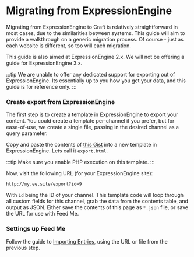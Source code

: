 # Migrating from ExpressionEngine

Migrating from ExpressionEngine to Craft is relatively straightforward in most cases, due to the similarities between systems. This guide will aim to provide a walkthrough on a generic migration process. Of course - just as each website is different, so too will each migration.

This guide is also aimed at ExpressionEngine 2.x. We will not be offering a guide for ExpressionEngine 3.x.

:::tip
We are unable to offer any dedicated support for exporting out of ExpressionEngine. Its essentially up to you how you get your data, and this guide is for reference only.
:::

### Create export from ExpressionEngine

The first step is to create a template in ExpressionEngine to export your content. You could create a template per-channel if you prefer, but for ease-of-use, we create a single file, passing in the desired channel as a query parameter.

Copy and paste the contents of [this Gist](https://gist.github.com/engram-design/5fbe54ef0abb15e3ff6f667291098464) into a new template in ExpressionEngine. Lets call it `export.html`.

:::tip
Make sure you enable PHP execution on this template.
:::

Now, visit the following URL (for your ExpressionEngine site):

```
http://my.ee.site/export?id=9
```

With `id` being the ID of your channel. This template code will loop through all custom fields for this channel, grab the data from the contents table, and output as JSON. Either save the contents of this page as `*.json` file, or save the URL for use with Feed Me.

### Settings up Feed Me
Follow the guide to [Importing Entries](docs:guides/importing-entries), using the URL or file from the previous step.